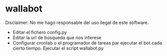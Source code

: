 # wallabot
Disclaimer: No me hago responsable del uso ilegal de este software.
- Editar el fichero config.py
- Editar la url de búsqueda que nos interese
- Configurar crontab o el programador de tareas par ejecutar el bot cada cierto tiempo. Ejecutar el script wallabot.py

